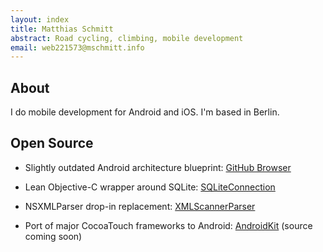 ```yaml
---
layout: index
title: Matthias Schmitt
abstract: Road cycling, climbing, mobile development
email: web221573@mschmitt.info
---
```

## About

I do mobile development for Android and iOS. I'm based in Berlin.

## Open Source

- Slightly outdated Android architecture blueprint: [GitHub Browser](https://github.com/m6s/githubbrowser-android)

- Lean Objective-C wrapper around SQLite: [SQLiteConnection](https://github.com/m6s/SQLiteConnection)

- NSXMLParser drop-in replacement: [XMLScannerParser](https://github.com/m6s/XMLScannerParser)

- Port of major CocoaTouch frameworks to Android: [AndroidKit](http://mschmitt.info/AKProject) (source coming soon)
